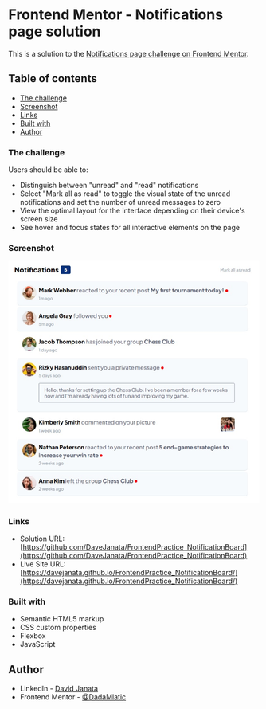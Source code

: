 # Frontend Mentor - Notifications page solution

This is a solution to the [Notifications page challenge on Frontend Mentor](https://www.frontendmentor.io/challenges/notifications-page-DqK5QAmKbC).
## Table of contents

- [The challenge](#the-challenge)
- [Screenshot](#screenshot)
- [Links](#links)
- [Built with](#built-with)
- [Author](#author)


### The challenge

Users should be able to:

- Distinguish between "unread" and "read" notifications
- Select "Mark all as read" to toggle the visual state of the unread notifications and set the number of unread messages to zero
- View the optimal layout for the interface depending on their device's screen size
- See hover and focus states for all interactive elements on the page

### Screenshot

![Finished notification board](./assets/images/Finished_screenshot.jpg)


### Links

- Solution URL: [https://github.com/DaveJanata/FrontendPractice_NotificationBoard](https://github.com/DaveJanata/FrontendPractice_NotificationBoard)
- Live Site URL: [https://davejanata.github.io/FrontendPractice_NotificationBoard/](https://davejanata.github.io/FrontendPractice_NotificationBoard/)

### Built with

- Semantic HTML5 markup
- CSS custom properties
- Flexbox
- JavaScript

## Author

- LinkedIn - [David Janata](https://www.linkedin.com/in/david-janata-926a88249/)
- Frontend Mentor - [@DadaMlatic](https://www.frontendmentor.io/profile/DadaMlatic)


